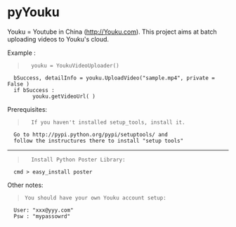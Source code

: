 pyYouku
=======

Youku = Youtube in China (http://Youku.com).
This project aims at batch uploading videos to Youku's cloud.

Example :
>       youku = YoukuVideoUploader()
      bSuccess, detailInfo = youku.UploadVideo("sample.mp4", private = False )
      if bSuccess :
            youku.getVideoUrl( )	


Prerequisites:

>       If you haven't installed setup_tools, install it. 
      Go to http://pypi.python.org/pypi/setuptools/ and 
      follow the instructures there to install "setup tools"
---------------------------------------------------------------
>       Install Python Poster Library:    
      cmd > easy_install poster



Other notes:
>     You should have your own Youku account setup:
      User: "xxx@yyy.com"
      Psw : "mypassowrd"


